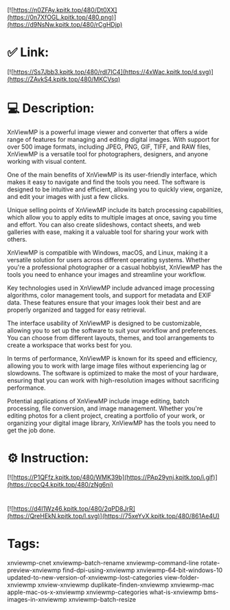 [![https://n0ZFAy.kpitk.top/480/Dt0XX](https://0n7XfOGL.kpitk.top/480.png)](https://d9NsNw.kpitk.top/480/rCgHDjp)
# ✅ Link:
[![https://Ss7Jbb3.kpitk.top/480/rdl7IC4](https://4xWac.kpitk.top/d.svg)](https://ZAvkS4.kpitk.top/480/MKCVsq)
# 💻 Description:
XnViewMP is a powerful image viewer and converter that offers a wide range of features for managing and editing digital images. With support for over 500 image formats, including JPEG, PNG, GIF, TIFF, and RAW files, XnViewMP is a versatile tool for photographers, designers, and anyone working with visual content.

One of the main benefits of XnViewMP is its user-friendly interface, which makes it easy to navigate and find the tools you need. The software is designed to be intuitive and efficient, allowing you to quickly view, organize, and edit your images with just a few clicks.

Unique selling points of XnViewMP include its batch processing capabilities, which allow you to apply edits to multiple images at once, saving you time and effort. You can also create slideshows, contact sheets, and web galleries with ease, making it a valuable tool for sharing your work with others.

XnViewMP is compatible with Windows, macOS, and Linux, making it a versatile solution for users across different operating systems. Whether you're a professional photographer or a casual hobbyist, XnViewMP has the tools you need to enhance your images and streamline your workflow.

Key technologies used in XnViewMP include advanced image processing algorithms, color management tools, and support for metadata and EXIF data. These features ensure that your images look their best and are properly organized and tagged for easy retrieval.

The interface usability of XnViewMP is designed to be customizable, allowing you to set up the software to suit your workflow and preferences. You can choose from different layouts, themes, and tool arrangements to create a workspace that works best for you.

In terms of performance, XnViewMP is known for its speed and efficiency, allowing you to work with large image files without experiencing lag or slowdowns. The software is optimized to make the most of your hardware, ensuring that you can work with high-resolution images without sacrificing performance.

Potential applications of XnViewMP include image editing, batch processing, file conversion, and image management. Whether you're editing photos for a client project, creating a portfolio of your work, or organizing your digital image library, XnViewMP has the tools you need to get the job done.

# ⚙️ Instruction:
[![https://P1QFfz.kpitk.top/480/WMK39b](https://PAp29ynj.kpitk.top/i.gif)](https://cpcQ4.kpitk.top/480/zNg6ni)
#
[![https://d4I1Wz46.kpitk.top/480/2qPD8JrR](https://QreHEkN.kpitk.top/l.svg)](https://75xeYvX.kpitk.top/480/861Ae4U)
# Tags:
xnviewmp-cnet xnviewmp-batch-rename xnviewmp-command-line rotate-preview-xnviewmp find-dpi-using-xnviewmp xnviewmp-64-bit-windows-10 updated-to-new-version-of-xnviewmp-lost-categories view-folder-xnviewmp xnview-xnviewmp duplikate-finden-xnviewmp xnviewmp-mac apple-mac-os-x-xnviewmp xnviewmp-categories what-is-xnviewmp bms-images-in-xnviewmp xnviewmp-batch-resize





